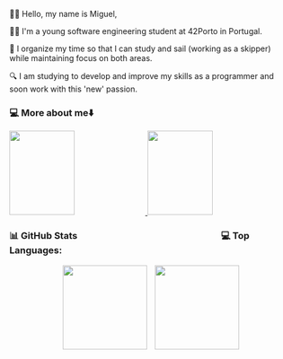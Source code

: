 🙋🏽 Hello, my name is Miguel,


🧑🏽 I'm a young software engineering student at 42Porto in Portugal.

🌊 I organize my time so that I can study and sail (working as a skipper) while maintaining focus on both areas.

🔍 I am studying to develop and improve my skills as a programmer and soon work with this 'new' passion.

### 💻 More about me⬇️
<p align="left">
  <a href="https://www.linkedin.com/in/mpitta" target="_blank">
    <img src="https://img.shields.io/badge/LinkedIn-0077b5?style=flat&logo=linkedin&logoColor=0077b5&color=white" width="48%" height="150" />
  </a>
  <a href="https://www.instagram.com/mpitta_" target="_blank">
    <img src="https://img.shields.io/badge/Instagram-0077b5?style=flat&logo=instagram&logoColor=0077b5&color=white" width="48%" height="150" />
  </a>
</p>

### 📊 GitHub Stats <span>&nbsp;&nbsp;&nbsp;&nbsp;&nbsp;&nbsp;&nbsp;&nbsp;&nbsp;&nbsp;&nbsp;&nbsp;&nbsp;&nbsp;&nbsp;&nbsp;&nbsp;&nbsp;&nbsp;&nbsp;&nbsp;&nbsp;&nbsp;&nbsp;&nbsp;&nbsp;&nbsp;&nbsp;&nbsp;&nbsp;&nbsp;&nbsp;&nbsp;&nbsp;&nbsp;&nbsp;&nbsp;&nbsp;&nbsp;&nbsp;&nbsp;&nbsp;&nbsp;&nbsp;&nbsp;&nbsp;&nbsp;&nbsp;&nbsp;&nbsp;&nbsp;&nbsp;&nbsp;&nbsp;&nbsp;&nbsp;&nbsp;&nbsp;&nbsp;&nbsp;&nbsp;&nbsp;&nbsp;&nbsp;</span> 💻 Top Languages:
<p align="center">
  <img src="https://github-readme-stats.vercel.app/api?username=MPITTA-PH&show_icons=true&count_private=true&hide_title=true" style="height: 150px; width: auto; margin-right: 10px;" />
  <img src="https://github-readme-stats.vercel.app/api/top-langs/?username=MPITTA-PH&count_private=true&layout=compact" style="height: 150px; width: auto;" />
</p>

